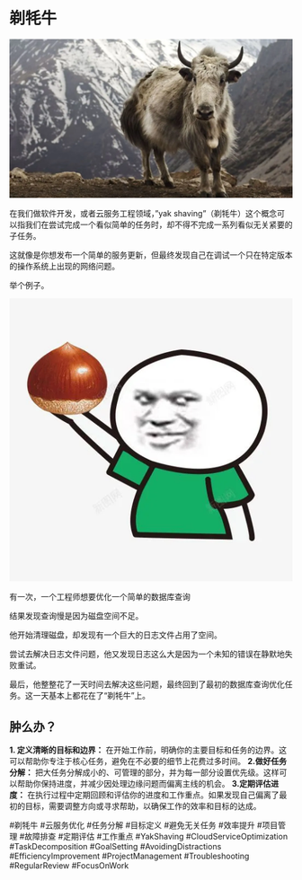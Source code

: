 # 剃牦牛

![剃牦牛](../assets/random_thoughts/yak.webp)

在我们做软件开发，或者云服务工程领域，”yak shaving”（剃牦牛）这个概念可以指我们在尝试完成一个看似简单的任务时，却不得不完成一系列看似无关紧要的子任务。

这就像是你想发布一个简单的服务更新，但最终发现自己在调试一个只在特定版本的操作系统上出现的网络问题。

举个例子。

![举个🌰](../assets/random_thoughts/for_example.webp)


有一次，一个工程师想要优化一个简单的数据库查询

结果发现查询慢是因为磁盘空间不足。

他开始清理磁盘，却发现有一个巨大的日志文件占用了空间。

尝试去解决日志文件问题，他又发现日志这么大是因为一个未知的错误在静默地失败重试。

最后，他整整花了一天时间去解决这些问题，最终回到了最初的数据库查询优化任务。这一天基本上都花在了“剃牦牛”上。

## 肿么办？
**1. 定义清晰的目标和边界：** 在开始工作前，明确你的主要目标和任务的边界。这可以帮助你专注于核心任务，避免在不必要的细节上花费过多时间。
**2.做好任务分解：** 把大任务分解成小的、可管理的部分，并为每一部分设置优先级。这样可以帮助你保持进度，并减少因处理边缘问题而偏离主线的机会。
**3.定期评估进度：** 在执行过程中定期回顾和评估你的进度和工作重点。如果发现自己偏离了最初的目标，需要调整方向或寻求帮助，以确保工作的效率和目标的达成。

#剃牦牛 #云服务优化 #任务分解 #目标定义 #避免无关任务 #效率提升 #项目管理 #故障排查 #定期评估 #工作重点 #YakShaving #CloudServiceOptimization #TaskDecomposition #GoalSetting #AvoidingDistractions #EfficiencyImprovement #ProjectManagement #Troubleshooting #RegularReview #FocusOnWork
